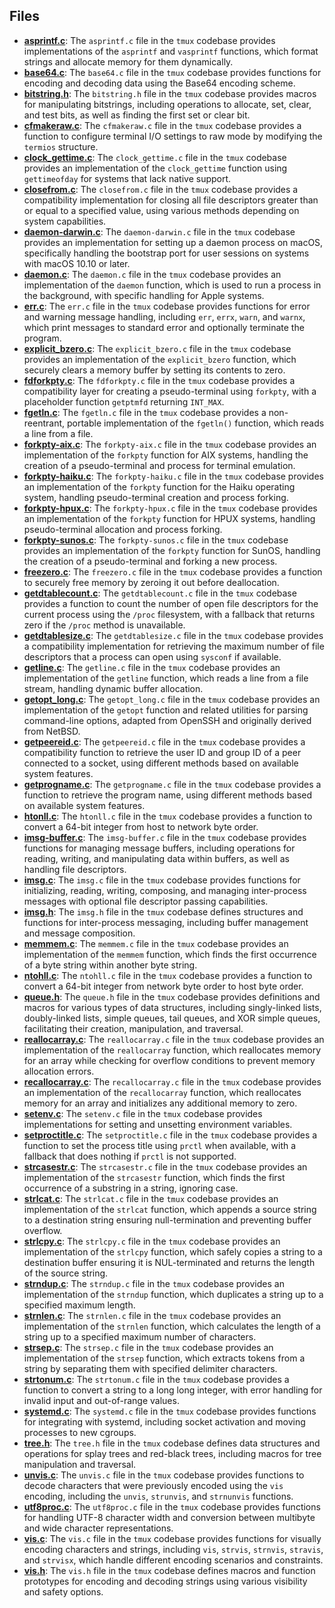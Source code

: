 
## Files
- **[asprintf.c](compat/asprintf.c.driver.md)**: The `asprintf.c` file in the `tmux` codebase provides implementations of the `asprintf` and `vasprintf` functions, which format strings and allocate memory for them dynamically.
- **[base64.c](compat/base64.c.driver.md)**: The `base64.c` file in the `tmux` codebase provides functions for encoding and decoding data using the Base64 encoding scheme.
- **[bitstring.h](compat/bitstring.h.driver.md)**: The `bitstring.h` file in the `tmux` codebase provides macros for manipulating bitstrings, including operations to allocate, set, clear, and test bits, as well as finding the first set or clear bit.
- **[cfmakeraw.c](compat/cfmakeraw.c.driver.md)**: The `cfmakeraw.c` file in the `tmux` codebase provides a function to configure terminal I/O settings to raw mode by modifying the `termios` structure.
- **[clock_gettime.c](compat/clock_gettime.c.driver.md)**: The `clock_gettime.c` file in the `tmux` codebase provides an implementation of the `clock_gettime` function using `gettimeofday` for systems that lack native support.
- **[closefrom.c](compat/closefrom.c.driver.md)**: The `closefrom.c` file in the `tmux` codebase provides a compatibility implementation for closing all file descriptors greater than or equal to a specified value, using various methods depending on system capabilities.
- **[daemon-darwin.c](compat/daemon-darwin.c.driver.md)**: The `daemon-darwin.c` file in the `tmux` codebase provides an implementation for setting up a daemon process on macOS, specifically handling the bootstrap port for user sessions on systems with macOS 10.10 or later.
- **[daemon.c](compat/daemon.c.driver.md)**: The `daemon.c` file in the `tmux` codebase provides an implementation of the `daemon` function, which is used to run a process in the background, with specific handling for Apple systems.
- **[err.c](compat/err.c.driver.md)**: The `err.c` file in the `tmux` codebase provides functions for error and warning message handling, including `err`, `errx`, `warn`, and `warnx`, which print messages to standard error and optionally terminate the program.
- **[explicit_bzero.c](compat/explicit_bzero.c.driver.md)**: The `explicit_bzero.c` file in the `tmux` codebase provides an implementation of the `explicit_bzero` function, which securely clears a memory buffer by setting its contents to zero.
- **[fdforkpty.c](compat/fdforkpty.c.driver.md)**: The `fdforkpty.c` file in the `tmux` codebase provides a compatibility layer for creating a pseudo-terminal using `forkpty`, with a placeholder function `getptmfd` returning `INT_MAX`.
- **[fgetln.c](compat/fgetln.c.driver.md)**: The `fgetln.c` file in the `tmux` codebase provides a non-reentrant, portable implementation of the `fgetln()` function, which reads a line from a file.
- **[forkpty-aix.c](compat/forkpty-aix.c.driver.md)**: The `forkpty-aix.c` file in the `tmux` codebase provides an implementation of the `forkpty` function for AIX systems, handling the creation of a pseudo-terminal and process for terminal emulation.
- **[forkpty-haiku.c](compat/forkpty-haiku.c.driver.md)**: The `forkpty-haiku.c` file in the `tmux` codebase provides an implementation of the `forkpty` function for the Haiku operating system, handling pseudo-terminal creation and process forking.
- **[forkpty-hpux.c](compat/forkpty-hpux.c.driver.md)**: The `forkpty-hpux.c` file in the `tmux` codebase provides an implementation of the `forkpty` function for HPUX systems, handling pseudo-terminal allocation and process forking.
- **[forkpty-sunos.c](compat/forkpty-sunos.c.driver.md)**: The `forkpty-sunos.c` file in the `tmux` codebase provides an implementation of the `forkpty` function for SunOS, handling the creation of a pseudo-terminal and forking a new process.
- **[freezero.c](compat/freezero.c.driver.md)**: The `freezero.c` file in the `tmux` codebase provides a function to securely free memory by zeroing it out before deallocation.
- **[getdtablecount.c](compat/getdtablecount.c.driver.md)**: The `getdtablecount.c` file in the `tmux` codebase provides a function to count the number of open file descriptors for the current process using the `/proc` filesystem, with a fallback that returns zero if the `/proc` method is unavailable.
- **[getdtablesize.c](compat/getdtablesize.c.driver.md)**: The `getdtablesize.c` file in the `tmux` codebase provides a compatibility implementation for retrieving the maximum number of file descriptors that a process can open using `sysconf` if available.
- **[getline.c](compat/getline.c.driver.md)**: The `getline.c` file in the `tmux` codebase provides an implementation of the `getline` function, which reads a line from a file stream, handling dynamic buffer allocation.
- **[getopt_long.c](compat/getopt_long.c.driver.md)**: The `getopt_long.c` file in the `tmux` codebase provides an implementation of the `getopt` function and related utilities for parsing command-line options, adapted from OpenSSH and originally derived from NetBSD.
- **[getpeereid.c](compat/getpeereid.c.driver.md)**: The `getpeereid.c` file in the `tmux` codebase provides a compatibility function to retrieve the user ID and group ID of a peer connected to a socket, using different methods based on available system features.
- **[getprogname.c](compat/getprogname.c.driver.md)**: The `getprogname.c` file in the `tmux` codebase provides a function to retrieve the program name, using different methods based on available system features.
- **[htonll.c](compat/htonll.c.driver.md)**: The `htonll.c` file in the `tmux` codebase provides a function to convert a 64-bit integer from host to network byte order.
- **[imsg-buffer.c](compat/imsg-buffer.c.driver.md)**: The `imsg-buffer.c` file in the `tmux` codebase provides functions for managing message buffers, including operations for reading, writing, and manipulating data within buffers, as well as handling file descriptors.
- **[imsg.c](compat/imsg.c.driver.md)**: The `imsg.c` file in the `tmux` codebase provides functions for initializing, reading, writing, composing, and managing inter-process messages with optional file descriptor passing capabilities.
- **[imsg.h](compat/imsg.h.driver.md)**: The `imsg.h` file in the `tmux` codebase defines structures and functions for inter-process messaging, including buffer management and message composition.
- **[memmem.c](compat/memmem.c.driver.md)**: The `memmem.c` file in the `tmux` codebase provides an implementation of the `memmem` function, which finds the first occurrence of a byte string within another byte string.
- **[ntohll.c](compat/ntohll.c.driver.md)**: The `ntohll.c` file in the `tmux` codebase provides a function to convert a 64-bit integer from network byte order to host byte order.
- **[queue.h](compat/queue.h.driver.md)**: The `queue.h` file in the `tmux` codebase provides definitions and macros for various types of data structures, including singly-linked lists, doubly-linked lists, simple queues, tail queues, and XOR simple queues, facilitating their creation, manipulation, and traversal.
- **[reallocarray.c](compat/reallocarray.c.driver.md)**: The `reallocarray.c` file in the `tmux` codebase provides an implementation of the `reallocarray` function, which reallocates memory for an array while checking for overflow conditions to prevent memory allocation errors.
- **[recallocarray.c](compat/recallocarray.c.driver.md)**: The `recallocarray.c` file in the `tmux` codebase provides an implementation of the `recallocarray` function, which reallocates memory for an array and initializes any additional memory to zero.
- **[setenv.c](compat/setenv.c.driver.md)**: The `setenv.c` file in the `tmux` codebase provides implementations for setting and unsetting environment variables.
- **[setproctitle.c](compat/setproctitle.c.driver.md)**: The `setproctitle.c` file in the `tmux` codebase provides a function to set the process title using `prctl` when available, with a fallback that does nothing if `prctl` is not supported.
- **[strcasestr.c](compat/strcasestr.c.driver.md)**: The `strcasestr.c` file in the `tmux` codebase provides an implementation of the `strcasestr` function, which finds the first occurrence of a substring in a string, ignoring case.
- **[strlcat.c](compat/strlcat.c.driver.md)**: The `strlcat.c` file in the `tmux` codebase provides an implementation of the `strlcat` function, which appends a source string to a destination string ensuring null-termination and preventing buffer overflow.
- **[strlcpy.c](compat/strlcpy.c.driver.md)**: The `strlcpy.c` file in the `tmux` codebase provides an implementation of the `strlcpy` function, which safely copies a string to a destination buffer ensuring it is NUL-terminated and returns the length of the source string.
- **[strndup.c](compat/strndup.c.driver.md)**: The `strndup.c` file in the `tmux` codebase provides an implementation of the `strndup` function, which duplicates a string up to a specified maximum length.
- **[strnlen.c](compat/strnlen.c.driver.md)**: The `strnlen.c` file in the `tmux` codebase provides an implementation of the `strnlen` function, which calculates the length of a string up to a specified maximum number of characters.
- **[strsep.c](compat/strsep.c.driver.md)**: The `strsep.c` file in the `tmux` codebase provides an implementation of the `strsep` function, which extracts tokens from a string by separating them with specified delimiter characters.
- **[strtonum.c](compat/strtonum.c.driver.md)**: The `strtonum.c` file in the `tmux` codebase provides a function to convert a string to a long long integer, with error handling for invalid input and out-of-range values.
- **[systemd.c](compat/systemd.c.driver.md)**: The `systemd.c` file in the `tmux` codebase provides functions for integrating with systemd, including socket activation and moving processes to new cgroups.
- **[tree.h](compat/tree.h.driver.md)**: The `tree.h` file in the `tmux` codebase defines data structures and operations for splay trees and red-black trees, including macros for tree manipulation and traversal.
- **[unvis.c](compat/unvis.c.driver.md)**: The `unvis.c` file in the `tmux` codebase provides functions to decode characters that were previously encoded using the `vis` encoding, including the `unvis`, `strunvis`, and `strnunvis` functions.
- **[utf8proc.c](compat/utf8proc.c.driver.md)**: The `utf8proc.c` file in the `tmux` codebase provides functions for handling UTF-8 character width and conversion between multibyte and wide character representations.
- **[vis.c](compat/vis.c.driver.md)**: The `vis.c` file in the `tmux` codebase provides functions for visually encoding characters and strings, including `vis`, `strvis`, `strnvis`, `stravis`, and `strvisx`, which handle different encoding scenarios and constraints.
- **[vis.h](compat/vis.h.driver.md)**: The `vis.h` file in the `tmux` codebase defines macros and function prototypes for encoding and decoding strings using various visibility and safety options.
